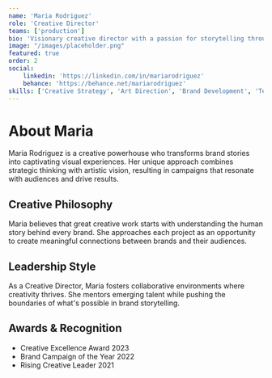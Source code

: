 ```yaml
---
name: 'Maria Rodriguez'
role: 'Creative Director'
teams: ['production']
bio: 'Visionary creative director with a passion for storytelling through compelling visual narratives and innovative design solutions.'
image: "/images/placeholder.png"
featured: true
order: 2
social:
    linkedin: 'https://linkedin.com/in/mariarodriguez'
    behance: 'https://behance.net/mariarodriguez'
skills: ['Creative Strategy', 'Art Direction', 'Brand Development', 'Team Leadership']
---
```


# About Maria

Maria Rodriguez is a creative powerhouse who transforms brand stories into captivating visual experiences. Her unique approach combines strategic thinking with artistic vision, resulting in campaigns that resonate with audiences and drive results.

## Creative Philosophy

Maria believes that great creative work starts with understanding the human story behind every brand. She approaches each project as an opportunity to create meaningful connections between brands and their audiences.

## Leadership Style

As a Creative Director, Maria fosters collaborative environments where creativity thrives. She mentors emerging talent while pushing the boundaries of what's possible in brand storytelling.

## Awards & Recognition

- Creative Excellence Award 2023
- Brand Campaign of the Year 2022
- Rising Creative Leader 2021
